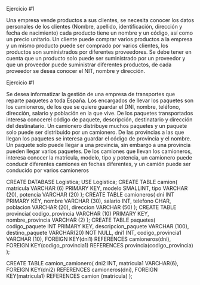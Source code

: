 Ejercicio #1

Una empresa vende productos a sus clientes, se necesita conocer los datos personales de los clientes (Nombre, apellido, identificación, dirección y fecha de nacimiento) cada producto tiene un nombre y un código, así como un  precio unitario. Un cliente puede comprar varios productos a la empresa y un mismo producto puede ser comprado por varios clientes, los productos son suministrados por diferentes proveedores. Se debe tener en cuenta que un producto solo puede ser suministrado por un proveedor y que un proveedor puede suministrar diferentes productos, de cada proveedor se desea conocer el NIT, nombre y dirección. 

Ejercicio #1

Se desea informatizar la gestión de una empresa de transportes que reparte paquetes  a toda España. Los encargados de llevar los paquetes son los camioneros, de los que se quiere guardar el DNI, nombre, teléfono, dirección, salario y población en la que vive. De los paquetes transportados interesa conocerel código de paquete, descripción, destinatario y dirección del destinatario. Un camionero distribuye muchos paquetes y un paquete solo puede ser distribuido por un camionero. De las provincias a las que llegan los paquetes se interesa guardar el código de provincia y el nombre. Un paquete solo puede llegar a una provincia, sin embargo a una provincia pueden llegar varios paquetes. De los camiones que llevan los camioneros, interesa conocer la matricula, modelo, tipo y potencia, un camionero puede conducir diferentes camiones en fechas diferentes, y un camión puede ser conducido por varios camioneros




CREATE DATABASE Logistica;
  USE Logistica;
  CREATE TABLE camion(
  matricula VARCHAR (6) PRIMARY KEY,
  modelo SMALLINT,
  tipo VARCHAR (20),
  potencia VARCHAR (20) 
);
CREATE TABLE camioneros(
  dni INT PRIMARY KEY,
  nombre VARCHAR (30),
  salario INT,
  telefono CHAR,
  poblacion VARCHAR (20),
  direccion VARCHAR (50)
  );
CREATE TABLE provincia(
   codigo_provincia VARCHAR (10) PRIMARY KEY,
   nombre_provincia VARCHAR (2)
);
CREATE TABLE paquetes(
   codigo_paquete INT PRIMARY KEY,
   descripcion_paquete VARCHAR (100),
   destino_paquete VARCHAR(20) NOT NULL,
   dni1 INT,
   codigo_provincia1 VARCHAR (10),
   FOREIGN KEY(dni1) REFERENCES camioneros(dni),
   FOREIGN KEY(codigo_provincia1) REFERENCES provincia(codigo_provincia)
);


CREATE TABLE camion_camionero(
   dni2 INT,
   matricula1 VARCHAR(6),
   FOREIGN KEY(dni2) REFERENCES camioneros(dni),
   FOREIGN KEY(matricula1) REFERENCES camion (matricula)
);
